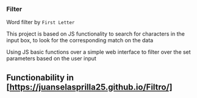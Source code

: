 ### Filter

Word filter by `First Letter`

This project is based on JS functionality to search for characters in the input box, to look for the corresponding match on the data

Using JS basic functions over a simple web interface to filter over the set parameters based on the user input

## Functionability in [https://juanselasprilla25.github.io/Filtro/]

